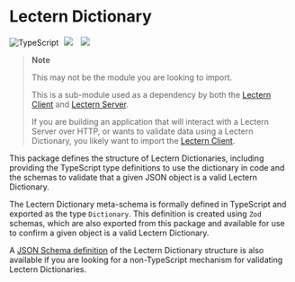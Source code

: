 # Lectern Dictionary

![TypeScript](https://img.shields.io/badge/TypeScript-007ACC?style=for-the-badge&logo=typescript&logoColor=white)
[<img hspace="5" src="https://img.shields.io/badge/chat--with--developers-overture--slack-blue?style=for-the-badge">](http://slack.overture.bio)
[<img hspace="5" src="https://img.shields.io/badge/License-AGPL--3.0-blue?style=for-the-badge">](https://github.com/overture-stack/lectern/blob/develop/LICENSE)

> **Note**
>
> This may not be the module you are looking to import.
> 
> This is a sub-module used as a dependency by both the [Lectern Client](https://www.npmjs.com/package/@overture-stack/lectern-client) and [Lectern Server](https://github.com/overture-stack/lectern/blob/develop/apps/server/README.md). 
>
> If you are building an application that will interact with a Lectern Server over HTTP, or wants to validate data using a Lectern Dictionary, you likely want to import the [Lectern Client](https://www.npmjs.com/package/@overture-stack/lectern-client).

This package defines the structure of Lectern Dictionaries, including providing the TypeScript type definitions to use the dictionary in code and the schemas to validate that a given JSON object is a valid Lectern Dictionary.

The Lectern Dictionary meta-schema is formally defined in TypeScript and exported as the type `Dictionary`. This definition is created using `Zod` schemas, which are also exported from this package and available for use to confirm a given object is a valid Lectern Dictionary.

A [JSON Schema definition](https://github.com/overture-stack/lectern/blob/develop/generated/DictionaryMetaSchema.json) of the Lectern Dictionary structure is also available if you are looking for a non-TypeScript mechanism for validating Lectern Dictionaries.

